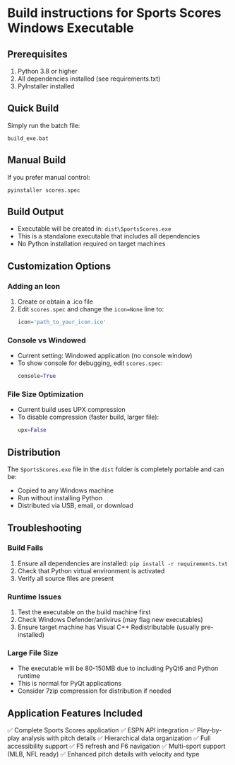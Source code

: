 # Build instructions for Sports Scores Windows Executable

## Prerequisites
1. Python 3.8 or higher
2. All dependencies installed (see requirements.txt)
3. PyInstaller installed

## Quick Build
Simply run the batch file:
```
build_exe.bat
```

## Manual Build
If you prefer manual control:
```
pyinstaller scores.spec
```

## Build Output
- Executable will be created in: `dist\SportsScores.exe`
- This is a standalone executable that includes all dependencies
- No Python installation required on target machines

## Customization Options

### Adding an Icon
1. Create or obtain a .ico file
2. Edit `scores.spec` and change the `icon=None` line to:
   ```python
   icon='path_to_your_icon.ico'
   ```

### Console vs Windowed
- Current setting: Windowed application (no console window)
- To show console for debugging, edit `scores.spec`:
  ```python
  console=True
  ```

### File Size Optimization
- Current build uses UPX compression
- To disable compression (faster build, larger file):
  ```python
  upx=False
  ```

## Distribution
The `SportsScores.exe` file in the `dist` folder is completely portable and can be:
- Copied to any Windows machine
- Run without installing Python
- Distributed via USB, email, or download

## Troubleshooting

### Build Fails
1. Ensure all dependencies are installed: `pip install -r requirements.txt`
2. Check that Python virtual environment is activated
3. Verify all source files are present

### Runtime Issues
1. Test the executable on the build machine first
2. Check Windows Defender/antivirus (may flag new executables)
3. Ensure target machine has Visual C++ Redistributable (usually pre-installed)

### Large File Size
- The executable will be 80-150MB due to including PyQt6 and Python runtime
- This is normal for PyQt applications
- Consider 7zip compression for distribution if needed

## Application Features Included
✅ Complete Sports Scores application
✅ ESPN API integration
✅ Play-by-play analysis with pitch details
✅ Hierarchical data organization
✅ Full accessibility support
✅ F5 refresh and F6 navigation
✅ Multi-sport support (MLB, NFL ready)
✅ Enhanced pitch details with velocity and type
